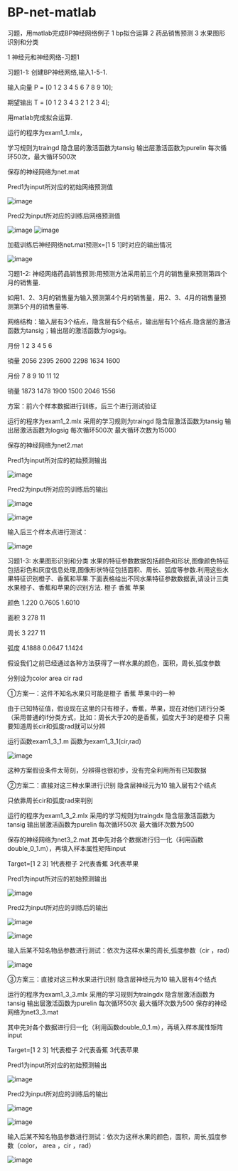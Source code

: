 # BP-net-matlab

习题，用matlab完成BP神经网络例子
1 bp拟合运算
2 药品销售预测
3 水果图形识别和分类

1 神经元和神经网络-习题1

习题1-1: 创建BP神经网络,输入1-5-1.

输入向量  P = [0 1 2 3 4 5 6 7 8 9 10];

期望输出  T = [0 1 2 3 4 3 2 1 2 3  4];

用matlab完成拟合运算.

运行的程序为exam1_1.mlx，

学习规则为traingd 隐含层的激活函数为tansig 输出层激活函数为purelin 每次循环50次，最大循环500次

保存的神经网络为net.mat

Pred1为input所对应的初始网络预测值

![image](https://user-images.githubusercontent.com/92127845/160221037-5430e6f5-a2ac-4afb-bb90-8359ecb68cd8.png)

Pred2为input所对应的训练后网络预测值

![image](https://user-images.githubusercontent.com/92127845/160221038-7f3bdacf-71e7-4a70-a9a8-3a82aff94747.png)
![image](https://user-images.githubusercontent.com/92127845/160221048-9d8a8720-1c6d-4a3a-91a8-38e59c602f55.png)

加载训练后神经网络net.mat预测x=[1 5 1]时对应的输出情况

![image](https://user-images.githubusercontent.com/92127845/160221050-c1c308e5-4b04-4f37-a229-7908d4be3157.png)

习题1-2: 神经网络药品销售预测:用预测方法采用前三个月的销售量来预测第四个月的销售量.

如用1、2、3月的销售量为输入预测第4个月的销售量，用2、3、4月的销售量预测第5个月的销售量等. 

网络结构：输入层有3个结点，隐含层有5个结点，输出层有1个结点.隐含层的激活函数为tansig；输出层的激活函数为logsig。

月份	1	2	3	 4	5	 6

销量	2056	2395	2600	2298	1634	1600

月份	7       8       9	10	11	12

销量	1873	1478	1900	1500	2046	1556

方案：前六个样本数据进行训练，后三个进行测试验证

运行的程序为exam1_2.mlx 采用的学习规则为traingd 隐含层激活函数为tansig 输出层激活函数为logsig 每次循环500次 最大循环次数为15000

保存的神经网络为net2.mat

Pred1为input所对应的初始预测输出

![image](https://user-images.githubusercontent.com/92127845/160221083-7d23cf79-131a-413a-a1e7-b2de61abcec5.png)

Pred2为input所对应的训练后的输出

![image](https://user-images.githubusercontent.com/92127845/160221086-2f7e9e4c-d7d2-4f8c-bb71-335f3b1a581f.png)

![image](https://user-images.githubusercontent.com/92127845/160221093-a3753d33-cca6-4a06-bacf-a564e9c79b6b.png)


输入后三个样本点进行测试：

![image](https://user-images.githubusercontent.com/92127845/160221101-6310277e-958c-4be7-8228-3a3e6e45a4fe.png)


习题1-3: 水果图形识别和分类
水果的特征参数数据包括颜色和形状,图像颜色特征包括彩色和灰度信息处理,图像形状特征包括面积、周长、弧度等参数.利用这些水果特征识别橙子、香蕉和苹果.下面表格给出不同水果特征参数数据表,请设计三类水果橙子、香蕉和苹果的识别方法.
	     橙子	  香蕉	  苹果
	     
颜色	1.220	  0.7605  1.6010

面积	3	  278	    11

周长	3 	  227	    11

弧度	4.1888	0.0647	1.1424


假设我们之前已经通过各种方法获得了一样水果的颜色，面积，周长,弧度参数

分别设为color area cir rad



①方案一：这件不知名水果只可能是橙子 香蕉 苹果中的一种

由于已知特征值，假设现在这里的只有橙子，香蕉，苹果，现在对他们进行分类
（采用普通的if分类方式，比如：周长大于20的是香蕉，弧度大于3的是橙子
只需要知道周长cir和弧度rad就可以分辨

运行函数exam1_3_1.m 函数为exam1_3_1(cir,rad)

![image](https://user-images.githubusercontent.com/92127845/160221143-d0b04195-89c5-42b4-abfe-832c94ffa104.png)


这种方案假设条件太苛刻，分辨得也很初步，没有完全利用所有已知数据




②方案二：直接对这三种水果进行识别 隐含层神经元为10 输入层有2个结点

只依靠周长cir和弧度rad来判别

运行的程序为exam1_3_2.mlx 采用的学习规则为traingdx 隐含层激活函数为tansig 输出层激活函数为purelin 每次循环50次 最大循环次数为500

保存的神经网络为net3_2.mat
其中先对各个数据进行归一化（利用函数double_0_1.m），再填入样本属性矩阵input

Target=[1 2 3]   1代表橙子 2代表香蕉 3代表苹果

Pred1为input所对应的初始预测输出

![image](https://user-images.githubusercontent.com/92127845/160221148-e5a7526d-de98-4a2d-a300-3185e1fcd7be.png)

Pred2为input所对应的训练后的输出

![image](https://user-images.githubusercontent.com/92127845/160221150-ddf71b75-7fdb-40cf-abf0-53d7644e41b8.png)

![image](https://user-images.githubusercontent.com/92127845/160221160-b7738793-abb5-4335-ad93-80317b815516.png)


输入后某不知名物品参数进行测试：依次为这样水果的周长,弧度参数（cir ，rad）

![image](https://user-images.githubusercontent.com/92127845/160221153-f08d76b8-3671-42db-a9c6-7adb4c9df6de.png)

③方案三：直接对这三种水果进行识别 隐含层神经元为10 输入层有4个结点

运行的程序为exam1_3_3.mlx 采用的学习规则为traingdx 隐含层激活函数为tansig 输出层激活函数为purelin 每次循环50次 最大循环次数为500
保存的神经网络为net3_3.mat

其中先对各个数据进行归一化（利用函数double_0_1.m），再填入样本属性矩阵input

Target=[1 2 3]   1代表橙子 2代表香蕉 3代表苹果

Pred1为input所对应的初始预测输出

![image](https://user-images.githubusercontent.com/92127845/160221165-37489b9d-963b-4188-9eb4-ce01aacacf6d.png)

Pred2为input所对应的训练后的输出

![image](https://user-images.githubusercontent.com/92127845/160221169-b28b36d2-507f-47b1-81e4-530173fa63b5.png)

![image](https://user-images.githubusercontent.com/92127845/160221173-8ace6506-6919-45fd-aa0c-e8e8df2ea7f1.png)



输入后某不知名物品参数进行测试：依次为这样水果的颜色，面积，周长,弧度参数（color， area ，cir ，rad）

![image](https://user-images.githubusercontent.com/92127845/160221184-c9494c9d-af9f-4523-9d64-bb68ba1ccd58.png)














